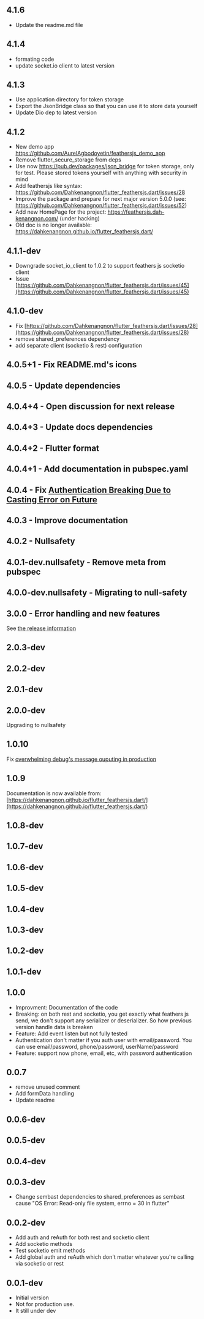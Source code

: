 ## 4.1.6
-  Update the readme.md file
  ## 4.1.4
- formating code
- update socket.io client to latest version
## 4.1.3
- Use application directory for token storage
- Export the JsonBridge class so that you can use it to store data yourself
- Update Dio dep to latest version
## 4.1.2
- New demo app https://github.com/AurelAgbodoyetin/feathersjs_demo_app
- Remove flutter_secure_storage from deps
- Use now https://pub.dev/packages/json_bridge for token storage, only for test. Please stored tokens yourself with anything with security in mind
- Add feathersjs like syntax: https://github.com/Dahkenangnon/flutter_feathersjs.dart/issues/28
- Improve the package and prepare for next major version 5.0.0 (see: https://github.com/Dahkenangnon/flutter_feathersjs.dart/issues/52)
- Add new HomePage for the project: https://feathersjs.dah-kenangnon.com/ (under hacking)
- Old doc is no longer available: https://dahkenangnon.github.io/flutter_feathersjs.dart/

## 4.1.1-dev

- Downgrade socket_io_client to 1.0.2 to support feathers js socketio client
- Issue [https://github.com/Dahkenangnon/flutter_feathersjs.dart/issues/45](https://github.com/Dahkenangnon/flutter_feathersjs.dart/issues/45)

## 4.1.0-dev

- Fix [https://github.com/Dahkenangnon/flutter_feathersjs.dart/issues/28](https://github.com/Dahkenangnon/flutter_feathersjs.dart/issues/28)
- remove shared_preferences dependency
- add separate client (socketio & rest) configuration

## 4.0.5+1 - Fix README.md's icons

## 4.0.5 - Update dependencies

## 4.0.4+4 - Open discussion for next release

## 4.0.4+3 - Update docs dependencies

## 4.0.4+2 - Flutter format

## 4.0.4+1 - Add documentation in pubspec.yaml

## 4.0.4 - Fix [Authentication Breaking Due to Casting Error on Future](https://github.com/Dahkenangnon/flutter_feathersjs.dart/issues/22)

## 4.0.3 - Improve documentation

## 4.0.2 - Nullsafety

## 4.0.1-dev.nullsafety - Remove meta from pubspec

## 4.0.0-dev.nullsafety - Migrating to null-safety

## 3.0.0 - Error handling and new features

See [the release information](https://github.com/Dahkenangnon/flutter_feathersjs.dart/releases/tag/V3.0.0)

## 2.0.3-dev

## 2.0.2-dev

## 2.0.1-dev

## 2.0.0-dev

Upgrading to nullsafety

## 1.0.10

Fix [overwhelming debug's message ouputing in production](https://github.com/Dahkenangnon/flutter_feathersjs.dart/discussions/6#discussion-2051014)

## 1.0.9

Documentation is now available from: [https://dahkenangnon.github.io/flutter_feathersjs.dart/](https://dahkenangnon.github.io/flutter_feathersjs.dart/)

## 1.0.8-dev

## 1.0.7-dev

## 1.0.6-dev

## 1.0.5-dev

## 1.0.4-dev

## 1.0.3-dev

## 1.0.2-dev

## 1.0.1-dev

## 1.0.0

- Improvment: Documentation of the code
- Breaking: on both rest and socketio, you get exactly what feathers js send,  we don't support any serializer or deserializer. So how previous version handle data is breaken
- Feature: Add event listen but not fully tested
- Authentication don't matter if you auth user with email/password. You can use email/password, phone/password, userName/password
- Feature: support now phone, email, etc, with password authentication

## 0.0.7

- remove unused comment
- Add formData handling
- Update readme

## 0.0.6-dev

## 0.0.5-dev

## 0.0.4-dev

## 0.0.3-dev

- Change sembast dependencies to shared_preferences as sembast cause "OS Error: Read-only file system, errno = 30 in flutter"

## 0.0.2-dev

- Add auth and reAuth for both rest and socketio client
- Add socketio methods
- Test socketio emit methods
- Add global auth and reAuth which don't matter whatever you're calling via socketio or rest

## 0.0.1-dev

- Initial version
- Not for production use.
- It still under dev
